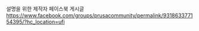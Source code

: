 설명을 위한 제작자 페이스북 게시글
https://www.facebook.com/groups/prusacommunity/permalink/931863377154395/?hc_location=ufi


